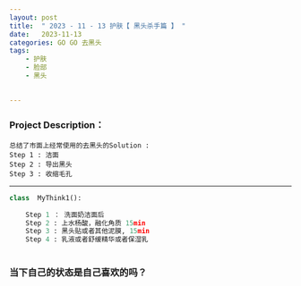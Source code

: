 ```yaml
---
layout: post
title:  " 2023 - 11 - 13 护肤【 黑头杀手篇 】 "
date:   2023-11-13 
categories: GO GO 去黑头
tags:
    - 护肤
    - 脸部
    - 黑头

    
---
```

### Project  Description：
	总结了市面上经常使用的去黑头的Solution :
	Step 1 : 洁面 
	Step 2 : 导出黑头
	Step 3 : 收缩毛孔



---


```python
class  MyThink1():
    
	Step 1 ： 洗面奶洁面后 
	Step 2 : 上水杨酸，融化角质 15min 
	Step 3 : 黑头贴或者其他泥膜, 15min
	Step 4 : 乳液或者舒缓精华或者保湿乳
    


```



<h3> 当下自己的状态是自己喜欢的吗？</h3>


